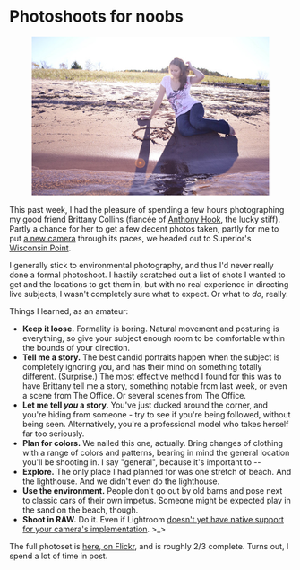 # Photoshoots for noobs

<figure><img src="../../../.gitbook/assets/image (1).png" alt=""><figcaption></figcaption></figure>

This past week, I had the pleasure of spending a few hours photographing my good friend Brittany Collins (fiancée of [Anthony Hook](http://anthonyrhook.com/), the lucky stiff). Partly a chance for her to get a few decent photos taken, partly for me to put [a new camera](http://imaging.nikon.com/products/imaging/lineup/digitalcamera/slr/d3100/spec.htm) through its paces, we headed out to Superior's [Wisconsin Point](http://maps.google.com/maps?q=wisconsin+point+superior\&gl=us\&ei=sf2vTOuuMY7GM4WHtaoK\&sll=46.699662,-92.001579\&sspn=0.000000,0.000000\&ie=UTF8\&hl=en\&view=map\&geocode=FY6UyAId1SqE-g\&split=0\&iwloc=A\&ved=0CBMQpQY\&sa=X).

I generally stick to environmental photography, and thus I'd never really done a formal photoshoot. I hastily scratched out a list of shots I wanted to get and the locations to get them in, but with no real experience in directing live subjects, I wasn't completely sure what to expect. Or what to _do_, really.

Things I learned, as an amateur:

* **Keep it loose.** Formality is boring. Natural movement and posturing is everything, so give your subject enough room to be comfortable within the bounds of your direction.
* **Tell me a story.** The best candid portraits happen when the subject is completely ignoring you, and has their mind on something totally different. (Surprise.) The most effective method I found for this was to have Brittany tell me a story, something notable from last week, or even a scene from The Office. Or several scenes from The Office.
* **Let me tell&#x20;**_**you**_**&#x20;a story.** You've just ducked around the corner, and you're hiding from someone - try to see if you're being followed, without being seen. Alternatively, you're a professional model who takes herself far too seriously.
* **Plan for colors.** We nailed this one, actually. Bring changes of clothing with a range of colors and patterns, bearing in mind the general location you'll be shooting in. I say "general", because it's important to --
* **Explore.** The only place I had planned for was one stretch of beach. And the lighthouse. And we didn't even do the lighthouse.
* **Use the environment.** People don't go out by old barns and pose next to classic cars of their own impetus. Someone might be expected play in the sand on the beach, though.
* **Shoot in RAW.** Do it. Even if Lightroom [doesn't yet have native support for your camera's implementation](http://forums.adobe.com/message/3165900). >\_>

The full photoset is [here, on Flickr](http://www.flickr.com/photos/isaacbowen/sets/72157625117549324), and is roughly 2/3 complete. Turns out, I spend a lot of time in post.

